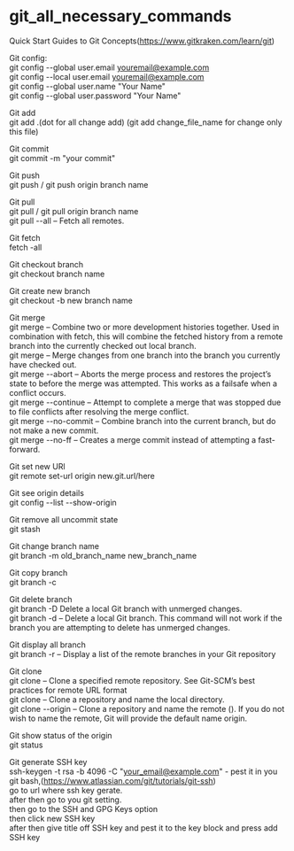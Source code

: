 # git_all_necessary_commands
Quick Start Guides to Git Concepts(https://www.gitkraken.com/learn/git) 

Git config:  
  git config --global user.email youremail@example.com  
  git config --local user.email youremail@example.com  
  git config --global user.name "Your Name"  
  git config --global user.password "Your Name"  
  
Git add   
    git add .(dot for all change add) (git add change_file_name for change only this file)
    
Git commit  
    git commit -m "your commit"
    
Git push  
    git push / git push origin branch name
    
Git pull  
    git pull / git pull origin branch name  
    git pull --all  – Fetch all remotes. 
    
Git fetch   
    fetch -all  
    
Git checkout branch  
    git checkout branch name  
    
Git create new branch  
    git checkout -b new branch name  
    
Git merge  
    git merge – Combine two or more development histories together. Used in combination with fetch, this will combine the fetched history from a remote branch into the     currently checked out local branch.  
    git merge <branch-name> – Merge changes from one branch into the branch you currently have checked out.  
    git merge --abort – Aborts the merge process and restores the project’s state to before the merge was attempted. This works as a failsafe when a conflict occurs.  
    git merge --continue – Attempt to complete a merge that was stopped due to file conflicts after resolving the merge conflict.  
    git merge --no-commit – Combine branch into the current branch, but do not make a new commit.  
    git merge --no-ff – Creates a merge commit instead of attempting a fast-forward.  
    
Git set new URl  
    git remote set-url origin new.git.url/here  
    
Git see origin details  
    git config --list --show-origin  
    
Git remove all uncommit state  
    git stash  
    
Git change branch name  
    git branch -m old_branch_name new_branch_name  
    
Git copy branch   
    git branch -c  
    
Git delete branch  
    git branch -D <branch-name> Delete a local Git branch with unmerged changes.  
    git branch -d <branch-name> – Delete a local Git branch. This command will not work if the branch you are attempting to delete has unmerged changes.  
    
Git display all branch  
    git branch -r – Display a list of the remote branches in your Git repository  
    
Git clone  
    git clone <repository-url> – Clone a specified remote repository. See Git-SCM’s best practices for remote URL format   
    git clone <repository-url> <directory-name> – Clone a repository and name the local directory.   
    git clone <repository-url> --origin <name> – Clone a repository and name the remote (<name>). If you do not wish to name the remote, Git will provide the default       name origin.   
    
Git show status of the origin  
    git status  

Git generate SSH key   
    ssh-keygen -t rsa -b 4096 -C "your_email@example.com" - pest it in you git bash,(https://www.atlassian.com/git/tutorials/git-ssh)  
    go to url where ssh key gerate.  
    after then go to you git setting.  
    then go to the SSH and GPG Keys option   
    then click new SSH key   
    after then give title off SSH key and pest it to the key block and press add SSH key  
    
